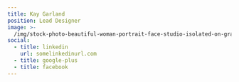 ```yaml
---
title: Kay Garland
position: Lead Designer
image: >-
  /img/stock-photo-beautiful-woman-portrait-face-studio-isolated-on-gray-background-368131487.jpg
social:
  - title: linkedin
    url: somelinkedinurl.com
  - title: google-plus
  - title: facebook
---
```


